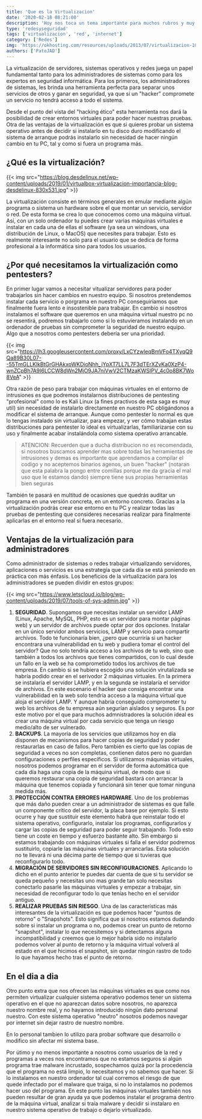 ```yaml
---
title: 'Que es la Virtualizacion'
date: '2020-02-18 08:21:00'
description: 'Hoy nos toca un tema importante para muchos rubros y muy util para el dia a dia de los que somos inquietos y nos gustan probar cosas nuevas a menudo.'
type: 'redesyseguridad'
tags: ['virtualizacion', 'red', 'internet']
category: ['Redes']
img: 'https://okhosting.com/resources/uploads/2013/07/virtualizacion-1024x768@2x.png'
authors: ['PatoJAD']
---
```


La virtualización de servidores, sistemas operativos y redes juega un papel fundamental tanto para los administradores de sistemas como para los expertos en seguridad informática. Para los primeros, los administradores de sistemas, les brinda una herramienta perfecta para separar unos servicios de otros y ganar en seguridad, ya que si un "hacker" compromete un servicio no tendrá acceso a todo el sistema.

Desde el punto del vista del "hacking ético" esta herramienta nos dará la posibilidad de crear entornos virtuales para poder hacer nuestras pruebas. Otra de las ventajas de la virtualización es que si quieres probar un sistema operativo antes de decidir si instalarlo en tu disco duro modificando el sistema de arranque podrás instalarlo sin necesidad de hacer ningún cambio en tu PC, tal y como si fuera un programa más.

## ¿Qué es la virtualización?

{{< img src="https://blog.desdelinux.net/wp-content/uploads/2019/01/virtualbox-virtualizacion-importancia-blog-desdelinux-830x531.jpg" >}}

La virtualización consiste en términos generales en emular mediante algún programa o sistema un hardware sobre el que montar un servicio, servidor o red. De esta forma se crea lo que conocemos como una máquina virtual. Así, con un solo ordenador tu puedes crear varias máquinas virtuales e instalar en cada una de ellas el software (ya sea un windows, una distribución de Linux, o MacOS) que necesites para trabajar. Esto es realmente interesante no solo para el usuario que se dedica de forma profesional a la informática sino para todos los usuarios.

## ¿Por qué necesitamos la virtualización como pentesters?

En primer lugar vamos a necesitar vitualizar servidores para poder trabajarlos sin hacer cambios en nuestro equipo. Si nosotros pretendemos instalar cada servicio o porgrama en nuestro PC conseguiríamos que finalmente fuera lento e insostenible para trabajar. En cambio si nosotros instalamos el software que queremos en una máquina virtual nuestro pc no se resentirá, podremos trabajarlo como si lo estuvieramos instalando en un ordenador de pruebas sin comprometer la seguridad de nuestro equipo. Algo que a nosotros como pentesters debería ser una prioridad.

{{< img src="https://lh3.googleusercontent.com/proxy/LxCYzwleqBmVFo4TXyqQ9Qa89B30L07--55TmGLLKlkBtGrGHAkxoWKDioNhh_jYpXT7LL7L7F3dTErXZvKa0XzP4-wnZCpBh7A9I6LCCW8dWn2MjO9JA7niVwV2CTMzaKWSIPV_4c0o8BK7Wo8VeA" >}}

Otra razón de peso para trabajar con máquinas virtuales en el entorno de intrusiones es que podremos instalarnos distribuciones de pentesting "profesional" como lo es Kali Linux (a fines practivos de esta saga es muy util) sin necesidad de instalarlo directamente en nuestro PC obligándonos a modificar el sistema de arranque. Aunque como pentester lo normal es que lo tengas instalado sin virtualizar, para empezar, y ver cómo trabajan estas distribuciones para pentester lo ideal es virtualizarlas, familiarizarse con su uso y finalmente acabar instalándola como sistema operativo arrancable.

> ATENCION: Recuerden que a ducha distribucion no es recomendada, si nosotros buscamos aprender mas sobre todas las herramientas de intrusiones y demas es importante que aprendamos a compilar el codigo y no aceptemos binarios agenos, un buen "hacker" (notaran que esta palabra la pongo entre comillas porque me da gracia el mal uso que le estamos dando) siempre tiene sus propias herramientas bien seguras

También te pasará en multitud de ocasiones que quedrás auditar un programa en una versión concreta, en un entorno concreto. Gracias a la virtualización podrás crear ese entorno en tu PC y realizar todas las pruebas de pentesting que consideres necesarias realizar para finalmente aplicarlas en el entorno real si fuera necesario.

## Ventajas de la virtualización para administradores

Como administrador de sistemas o redes trabajar virtualizando servidores, aplicaciones o servicios es una estrategía que cada día se está poniendo en práctica con más énfasis. Los beneficios de la virtualización para los administradores se pueden dividir en estos grupos:

{{< img src="https://www.letscloud.io/blog/wp-content/uploads/2019/07/tools-of-sys-admin.jpg" >}}

1. **SEGURIDAD**. Supongamos que necesitas instalar un servidor LAMP (Linux, Apache, MySQL, PHP, esto es un servidor para montar páginas web) y un servidor de archivos puede optar por dos opciones. Instalar en un único servidor ambos servicios, LAMP y servicio para compartir archivos. Todo te funcionaría bien, ¿pero que ocurriría si un hacker encontrara una vulnerabilidad en tu web y pudiera tomar el control del servidor? Que no solo tendría acceso a los archivos de tu web, sino que también a todos los archivos que tienes compartidos, con lo cual desde un fallo en la web se ha comprometido todos los archivos de tue empresa.
   En cambio si se hubiera escogido una solución virutalizada se habría podido crear en el serivodor 2 máquinas virtuales. En la primera se instalaría el servidor LAMP, y en la segunda se instalaría el servidor de archivos. En este escenario el hacker que consiga encontrar una vulnerabilidad en la web solo tendría acceso a la máquina virtual que aloja el servidor LAMP. Y aunque habría conseguido comprometer tu web los archivos de tu empresa aún segurían aislados y seguros. Es por este motivo por el que para muchos admnistradores la solución ideal es crear una máquina virtual por cada servicio que tenga un riesgo medio/alto de ser vulnerado.
2. **BACKUPS**. La mayoría de los servicios que utilizamos hoy en día disponen de mecanismos para hacer copias de seguridad y poder restaurarlas en caso de fallos. Pero también es cierto que las copias de seguridad a veces no son completas, contienen datos pero no guardan configuraciones o perfiles específicos. Si utilizamos máqunias virtuales, nosotros podemos programar en el servidor de forma automática que cada día haga una copia de la máquina virtual, de modo que si queremos restaurar una copia de seguridad bastará con arrancar la máquina que tenemos copiada y funcionará sin tener que tomar ninguna medida más.
3. **PROTECCIÓN CONTRA ERRORES HARDWARE**. Uno de los problemas que más daño pueden crear a un administrador de sistemas es que falle un componente crítico del servidor, la placa base por ejemplo. Si esto ocurre y hay que sustituir este elemento habrá que reinstalar todo el sistema operativo, configurarlo, instalar los programas, configurarlos y cargar las copias de seguridad para poder seguir trabajando. Todo esto tiene un coste en tiempo y esfuerzo bastante alto. Sin embargo si estamos trabajando con máquinas virtuales si falla el servidor podremos sustituirlo, copiarle las máquinas virtuales y arrancarlas. Esta solución no te llevará ni una décima parte de tiempo que si tuvieras que reconfigurarlo todo.
4. **MIGRACIÓN DE SERVIDORES SIN RECONFIGURACIONES**. Aplicando lo dicho en el punto anterior te puedes dar cuenta de que si tu servidor se queda pequeño y necesitas uno mas grande tan solo necesitas conectarlo pasarle las máquinas virtuales y empezar a trabajar, sin necesidad de reconfigurar todo lo que tenías hecho en el servidor antiguo.
5. **REALIZAR PRUEBAS SIN RIESGO**. Una de las características más interesantes de la virtualización es que podemos hacer "puntos de retorno" o "Snapshots". Esto significa que si nosotros estamos dudando sobre si instalar un programa o no, podemos crear un punto de retorno "snapshot", instalar lo que necesitemos y si detectamos alguna incompatibilidad y creemos que lo mejor habría sido no instalarlo podemos volver al punto de retorno y la máquina virtual volverá al estado en el que hicimos el snapshot, sin quedar ningún rastro de todo lo que hayamos hecho tras el punto de retorno.

## En el dia a dia

Otro punto extra que nos ofrecen las máquinas virtuales es que como nos permiten virtualizar cualquier sistema operativo podemos tener un sistema operativo en el que no aparezcan datos sobre nosotros, no aparezca nuestro nombre real, y no hayamos introducido ningún dato personal nuestro. Con este sistema operativo "neutro" nosotros podemos navegar por internet sin dejar rastro de nuestro nombre.

En lo personal tambien lo utilizo para probar software que desarrollo o modifico sin afectar mi sistema base.

Por útimo y no menos importante a nosotros como usuarios de la red y programas a veces nos encontramos que no estamos seguros si algún programa trae malware incrustado, sospechamos quizá por la procedencia que el programa no está limpio, lo necesitamos y no sabemos que hacer. Si lo instalamos en nuestro ordenador tal cual corremos el riesgo de que quede infectado por el malware que traiga, si no lo instalamos no podemos hacer uso del programa. En este punto las máquinas virtuales también nos pueden resultar de gran ayuda ya que podemos instalar el programa dentro de la máquina virtual, analizar si traía malware y decidir si instalaro en nuestro sistema operativo de trabajo o dejarlo virtualizado.

